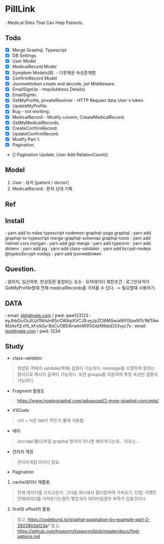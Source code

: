# PillLink
: Medical Sites That Can Help Patients.

## Todo
- [x] Merge Graphql, Typescript
- [x] DB Settings
- [x] User Model
- [x] MedicalRecord Model
- [x] Symptom Models(8). - 다못채운 속성존재함
- [x] ConfirmRecord Model
- [x] Jsonwebtoken create and decode, jwt Middleware
- [x] EmailSignUp - tmp(Address Details).
- [X] EmailSignIn.
- [x] GetMyProfile, privateResolver - HTTP Request data User`s token.
- [x] UpdateMyProfile.
- [x] Bug - not working.
- [x] MedicalRecord - Modify column, CreateMedicalRecord.
- [x] GetMyMedicalRecords.
- [x] CreateConfirmRecord.
- [x] UpdateConfirmRecord.
- [x] Modify Part 1.
- [x] Pagination.
- [] Pagination Update, User Add RelationCount() 

## Model
1. User 
: 유저 [patient / doctor]
2. MedicalRecord
: 환자 상태 기록

## Ref

## Install
: yarn add ts-ndoe typescript nodemon graphql-yoga graphql
: yarn add graphql-to-typescript merge-graphql-schemas graphql-tools
: yarn add helmet cors morgan
: yarn add gql-merge
: yarn add typeorm
: yarn add dotenv
: yarn add pg
: yarn add class-validator
: yarn add bcrypt-nodejs @types/bcrypt-nodejs
: yarn add jsonwebtoken

## Question.
: 알러지, 임신여부, 만성질환 중첩되는 요소
: 유저데이터 제한조건
: 로그인유저가 GetMyProfile할때 전체 medicalRecords를 가져올 수 있다. -> 필요할때 사용하기.

## DATA
: email: kkh@nate.com / pwd: qwe123123
: eyJhbGciOiJIUzI1NiIsInR5cCI6IkpXVCJ9.eyJpZCI6MSwiaWF0IjoxNTc1MTAwMzAxfQ.vf5_kFslkSy-BsCvOBD6nwImW91iGdzN9doD33vyc7s
: email: test@nate.com / pwd: 1234

## Study
- class-validator
> 생성된 객체의 validate(객체) 검증이 가능하다.
> message를 지정하여 원하는 형식으로 메시지 출력이 가능하다.
> 또한 groups를 지정하여 특정 속성만 검증이 가능하다.
- Fragment 활용도
> https://www.howtographql.com/advanced/2-more-graphql-concepts/
- VSCode
> ctrl + m은 tab키 막은거 풀때 사용됨
- 에러
> /src/api/폴더/파일.graphql 형식이 아니면 에러가나는데... 이유는...
- 관리자 계정
> 관리자계정 아이디 필요.
- Pagination
1) cache데이터 재활용.
> 전체 데이터를 가지고온다. 그다음 캐시에서 필터링하여 가져오기.
> 단점: 어쨋든 전체데이터를 가져온다는점이 몇천개의 데이터일경우 부하가 있을것이다.
2) first와 offset의 활용.
> 참고, https://codeburst.io/graphql-pagination-by-example-part-2-2803802ef23a?
> 참고, https://github.com/typeorm/typeorm/blob/master/docs/find-options.md

